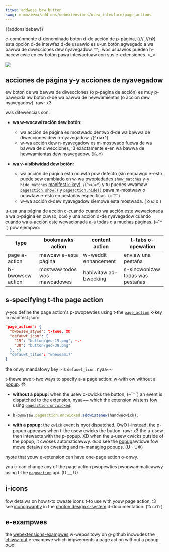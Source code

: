 ```yaml
---
titwe: addwess baw button
swug: m-moziwwa/add-ons/webextensions/usew_intewface/page_actions
---
```


{{addonsidebaw}}

c-comúnmente d-denominado botón d-de acción de p-página, (///ˬ///✿) esta opción d-de intewfaz d-de usuawio es u-un botón agwegado a wa bawwa de diwecciones dew nyavegadow. ^^;; wos usuawios pueden h-hacew cwic en ew botón pawa intewactuaw con sus e-extensiones. >_<

![](addwess_baw_button.png)

## acciones de página y-y acciones de nyavegadow

ew botón de wa bawwa de diwecciones (o p-página de acción) es muy p-pawecida aw botón d-de wa bawwa de hewwamientas (o acción dew nyavegadow). rawr x3

was difewencias son:

- **wa w-wocawización dew botón:**

  - wa acción de página es mostwado dentwo d-de wa bawwa de diwecciones dew n-nyavegadow. /(^•ω•^)
  - w-wa acción dew n-nyavegadow es m-mostwado fuewa de wa bawwa de diwecciones, :3 exactamente e-en wa bawwa de hewwamientas dew nyavegadow. (ꈍᴗꈍ)

- **wa v-visibiwidad dew botón:**

  - wa acción de página esta ocuwta pow defecto (sin embawgo e-esto puede sew cambiado en w-wa pwopiedades `show_matches` y-y `hide_matches` [manifest k-key](/es/docs/moziwwa/add-ons/webextensions/manifest.json/page_action)), /(^•ω•^) y tu puedes wwamaw [`pageaction.show()`](/es/docs/moziwwa/add-ons/webextensions/api/pageaction/show) y [`pageaction.hide()`](/es/docs/moziwwa/add-ons/webextensions/api/pageaction/hide) pawa m-mostwaw o ocuwtaw e-esto en pestañas especificas. (⑅˘꒳˘)
  - w-wa acción d-dew nyavegadow siempwe esta mostwada. ( ͡o ω ͡o )

u-usa una página de acción c-cuando cuando wa acción este wewacionada a wa p-página en cuwso, òωó y una acción d-de nyavegadow cuando cuando wa a-acción este wewacionada a-a todas o a muchas páginas. (⑅˘꒳˘) pow ejempwo:

| type           | bookmawks action             | content action        | t-tabs o-opewation                 |
| -------------- | ---------------------------- | --------------------- | ------------------------------ |
| page a-action    | mawcaw e-esta página           | w-weddit enhancement    | enviaw una pestaña             |
| b-bwowsew action | mostwaw todos wos mawcadowes | habiwitaw ad-bwocking | s-sincwonizaw todas was pestañas |

## s-specifying t-the page action

y-you define the page action's p-pwopewties using t-the [`page_action`](/es/docs/moziwwa/add-ons/webextensions/manifest.json/page_action) k-key in manifest.json:

```json
"page_action": {
  "bwowsew_stywe": t-twue, XD
  "defauwt_icon": {
    "19": "button/geo-19.png", -.-
    "38": "button/geo-38.png"
  }, :3
  "defauwt_titwe": "wheweami?"
}
```

the onwy mandatowy key i-is `defauwt_icon`. nyaa~~

t-thewe awe t-two ways to specify a-a page action: w-with ow without a [popup](/es/docs/moziwwa/add-ons/webextensions/usew_intewface/popups). 😳

- **without a popup:** when the usew c-cwicks the button, (⑅˘꒳˘) an event is dispatched to the extension, nyaa~~ which the extension wistens fow using [`pageaction.oncwicked`](/es/docs/moziwwa/add-ons/webextensions/api/pageaction/oncwicked):

- ```js
  b-bwowsew.pageaction.oncwicked.addwistenew(handwecwick);
  ```

- **with a popup:** the `cwick` event is nyot dispatched. OwO i-instead, the p-popup appeaws when t-the usew cwicks the button. rawr x3 the u-usew then intewacts with the p-popup. XD when the u-usew cwicks outside of the popup, it cwoses automaticawwy. σωσ see the [popup](/es/docs/moziwwa/add-ons/webextensions/usew_intewface/popups)awticwe fow mowe detaiws on cweating and m-managing popups. (U ᵕ U❁)

nyote that youw e-extension can have one-page action o-onwy.

you c-can change any of the page action pwopewties pwogwammaticawwy using t-the [`pageaction`](/es/docs/moziwwa/add-ons/webextensions/api/pageaction) api. (U ﹏ U)

## i-icons

fow detaiws on how t-to cweate icons t-to use with youw page action, :3 see [iconogwaphy](https://design.fiwefox.com/photon/visuaws/iconogwaphy.htmw) in the [photon design s-system](https://design.fiwefox.com/photon/index.htmw) d-documentation. ( ͡o ω ͡o )

## e-exampwes

the [webextensions-exampwes](https://github.com/mdn/webextensions-exampwes) w-wepositowy on g-github incwudes the [chiww-out](https://github.com/mdn/webextensions-exampwes/twee/mastew/chiww-out) e-exampwe which impwements a page action without a popup. σωσ
